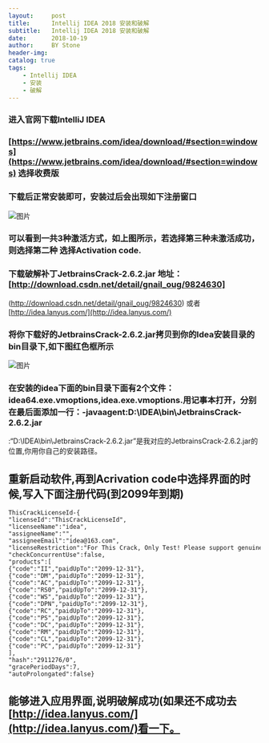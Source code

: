 ```yaml
---
layout:     post
title:      Intellij IDEA 2018 安装和破解
subtitle:   Intellij IDEA 2018 安装和破解
date:       2018-10-19
author:     BY Stone
header-img: 
catalog: true
tags:
    - Intellij IDEA
    - 安装
    - 破解
---
```


### 进入官网下载IntelliJ IDEA 

### [https://www.jetbrains.com/idea/download/#section=windows](https://www.jetbrains.com/idea/download/#section=windows) 选择收费版

### 下载后正常安装即可，安装过后会出现如下注册窗口

![图片](https://images-cdn.shimo.im/BmfkvIOKcWIopT9G/20170622144216737.jpg!thumbnail)
### 可以看到一共3种激活方式，如上图所示，若选择第三种未激活成功，则选择第二种 选择Activation code.

### 下载破解补丁JetbrainsCrack-2.6.2.jar  地址：[http://download.csdn.net/detail/gnail_oug/9824630]
(http://download.csdn.net/detail/gnail_oug/9824630) 或者 [http://idea.lanyus.com/](http://idea.lanyus.com/)

### 将你下载好的JetbrainsCrack-2.6.2.jar拷贝到你的Idea安装目录的bin目录下,如下图红色框所示

![图片](https://images-cdn.shimo.im/BlIFpdFR70U7CwdH/20170622143359992.jpg!thumbnail)

### 在安装的idea下面的bin目录下面有2个文件：idea64.exe.vmoptions,idea.exe.vmoptions.用记事本打开，分别在最后面添加一行：-javaagent:D:\IDEA\bin\JetbrainsCrack-2.6.2.jar

:“D:\IDEA\bin\JetbrainsCrack-2.6.2.jar”是我对应的JetbrainsCrack-2.6.2.jar的位置,你用你自己的安装路径。

## 重新启动软件,再到Acrivation code中选择界面的时候,写入下面注册代码(到2099年到期)

```
ThisCrackLicenseId-{    
"licenseId":"ThisCrackLicenseId",    
"licenseeName":"idea",    
"assigneeName":"",    
"assigneeEmail":"idea@163.com",    
"licenseRestriction":"For This Crack, Only Test! Please support genuine!!!",    
"checkConcurrentUse":false,    
"products":[    
{"code":"II","paidUpTo":"2099-12-31"},    
{"code":"DM","paidUpTo":"2099-12-31"},    
{"code":"AC","paidUpTo":"2099-12-31"},    
{"code":"RS0","paidUpTo":"2099-12-31"},    
{"code":"WS","paidUpTo":"2099-12-31"},    
{"code":"DPN","paidUpTo":"2099-12-31"},    
{"code":"RC","paidUpTo":"2099-12-31"},    
{"code":"PS","paidUpTo":"2099-12-31"},    
{"code":"DC","paidUpTo":"2099-12-31"},    
{"code":"RM","paidUpTo":"2099-12-31"},    
{"code":"CL","paidUpTo":"2099-12-31"},    
{"code":"PC","paidUpTo":"2099-12-31"}    
],    
"hash":"2911276/0",    
"gracePeriodDays":7,    
"autoProlongated":false}   
```
## 能够进入应用界面,说明破解成功(如果还不成功去[http://idea.lanyus.com/](http://idea.lanyus.com/)看一下。


